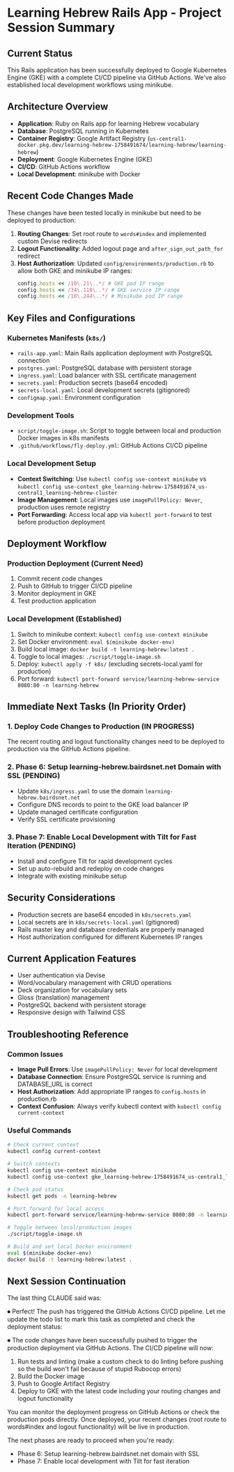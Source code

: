 # Learning Hebrew Rails App - Project Session Summary

## Current Status
This Rails application has been successfully deployed to Google Kubernetes Engine (GKE) with a complete CI/CD pipeline via GitHub Actions. We've also established local development workflows using minikube.

## Architecture Overview
- **Application**: Ruby on Rails app for learning Hebrew vocabulary
- **Database**: PostgreSQL running in Kubernetes
- **Container Registry**: Google Artifact Registry (`us-central1-docker.pkg.dev/learning-hebrew-1758491674/learning-hebrew/learning-hebrew`)
- **Deployment**: Google Kubernetes Engine (GKE)
- **CI/CD**: GitHub Actions workflow
- **Local Development**: minikube with Docker

## Recent Code Changes Made
These changes have been tested locally in minikube but need to be deployed to production:

1. **Routing Changes**: Set root route to `words#index` and implemented custom Devise redirects
2. **Logout Functionality**: Added logout page and `after_sign_out_path_for` redirect
3. **Host Authorization**: Updated `config/environments/production.rb` to allow both GKE and minikube IP ranges:
   ```ruby
   config.hosts << /10\.21\..*/ # GKE pod IP range
   config.hosts << /34\.118\..*/ # GKE service IP range
   config.hosts << /10\.244\..*/ # Minikube pod IP range
   ```

## Key Files and Configurations

### Kubernetes Manifests (`k8s/`)
- `rails-app.yaml`: Main Rails application deployment with PostgreSQL connection
- `postgres.yaml`: PostgreSQL database with persistent storage
- `ingress.yaml`: Load balancer with SSL certificate management
- `secrets.yaml`: Production secrets (base64 encoded)
- `secrets-local.yaml`: Local development secrets (gitignored)
- `configmap.yaml`: Environment configuration

### Development Tools
- `script/toggle-image.sh`: Script to toggle between local and production Docker images in k8s manifests
- `.github/workflows/fly-deploy.yml`: GitHub Actions CI/CD pipeline

### Local Development Setup
- **Context Switching**: Use `kubectl config use-context minikube` vs `kubectl config use-context gke_learning-hebrew-1758491674_us-central1_learning-hebrew-cluster`
- **Image Management**: Local images use `imagePullPolicy: Never`, production uses remote registry
- **Port Forwarding**: Access local app via `kubectl port-forward` to test before production deployment

## Deployment Workflow

### Production Deployment (Current Need)
1. Commit recent code changes
2. Push to GitHub to trigger CI/CD pipeline
3. Monitor deployment in GKE
4. Test production application

### Local Development (Established)
1. Switch to minikube context: `kubectl config use-context minikube`
2. Set Docker environment: `eval $(minikube docker-env)`
3. Build local image: `docker build -t learning-hebrew:latest .`
4. Toggle to local images: `./script/toggle-image.sh`
5. Deploy: `kubectl apply -f k8s/` (excluding secrets-local.yaml for production)
6. Port forward: `kubectl port-forward service/learning-hebrew-service 8080:80 -n learning-hebrew`

## Immediate Next Tasks (In Priority Order)

### 1. Deploy Code Changes to Production (IN PROGRESS)
The recent routing and logout functionality changes need to be deployed to production via the GitHub Actions pipeline.

### 2. Phase 6: Setup learning-hebrew.bairdsnet.net Domain with SSL (PENDING)
- Update `k8s/ingress.yaml` to use the domain `learning-hebrew.bairdsnet.net`
- Configure DNS records to point to the GKE load balancer IP
- Update managed certificate configuration
- Verify SSL certificate provisioning

### 3. Phase 7: Enable Local Development with Tilt for Fast Iteration (PENDING)
- Install and configure Tilt for rapid development cycles
- Set up auto-rebuild and redeploy on code changes
- Integrate with existing minikube setup

## Security Considerations
- Production secrets are base64 encoded in `k8s/secrets.yaml`
- Local secrets are in `k8s/secrets-local.yaml` (gitignored)
- Rails master key and database credentials are properly managed
- Host authorization configured for different Kubernetes IP ranges

## Current Application Features
- User authentication via Devise
- Word/vocabulary management with CRUD operations
- Deck organization for vocabulary sets
- Gloss (translation) management
- PostgreSQL backend with persistent storage
- Responsive design with Tailwind CSS

## Troubleshooting Reference

### Common Issues
- **Image Pull Errors**: Use `imagePullPolicy: Never` for local development
- **Database Connection**: Ensure PostgreSQL service is running and DATABASE_URL is correct
- **Host Authorization**: Add appropriate IP ranges to `config.hosts` in production.rb
- **Context Confusion**: Always verify kubectl context with `kubectl config current-context`

### Useful Commands
```bash
# Check current context
kubectl config current-context

# Switch contexts
kubectl config use-context minikube
kubectl config use-context gke_learning-hebrew-1758491674_us-central1_learning-hebrew-cluster

# Check pod status
kubectl get pods -n learning-hebrew

# Port forward for local access
kubectl port-forward service/learning-hebrew-service 8080:80 -n learning-hebrew

# Toggle between local/production images
./script/toggle-image.sh

# Build and set local Docker environment
eval $(minikube docker-env)
docker build -t learning-hebrew:latest .
```

## Next Session Continuation
The last thing CLAUDE said was:

⏺ Perfect! The push has triggered the GitHub Actions CI/CD pipeline. Let me update the todo list to mark this task as completed and check
   the deployment status:

⏺ The code changes have been successfully pushed to trigger the production deployment via GitHub Actions. The CI/CD pipeline will now:

  1. Run tests and linting (make a custom check to do linting before pushing so the build won't fail because of stupid Rubocop errors)
  2. Build the Docker image
  3. Push to Google Artifact Registry
  4. Deploy to GKE with the latest code including your routing changes and logout functionality

  You can monitor the deployment progress on GitHub Actions or check the production pods directly. Once deployed, your recent changes
  (root route to words#index and logout functionality) will be live in production.

  The next phases are ready to proceed when you're ready:
  - Phase 6: Setup learning-hebrew.bairdsnet.net domain with SSL
  - Phase 7: Enable local development with Tilt for fast iteration